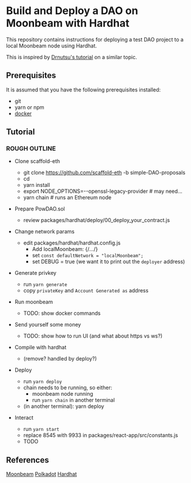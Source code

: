 # Build and Deploy a DAO on Moonbeam with Hardhat

This repository contains instructions for deploying a test DAO project to a local Moonbeam node
using Hardhat.

This is inspired by [Drnutsu's tutorial](https://medium.com/mates-moonbeam/build-your-first-dao-and-deploy-it-to-moonbeam-network-part-3-deploy-to-moonbeam-4bfa38fe1c44)
on a similar topic.

## Prerequisites

It is assumed that you have the following prerequisites installed:

* git
* yarn or npm
* [docker](https://docs.docker.com/get-docker/)

## Tutorial

### ROUGH OUTLINE

* Clone scaffold-eth
	* git clone https://github.com/scaffold-eth -b simple-DAO-proposals
	* cd
	* yarn install
	* export NODE_OPTIONS=--openssl-legacy-provider # may need...
	* yarn chain # runs an Ethereum node
* Prepare PowDAO.sol
	* review packages/hardhat/deploy/00_deploy_your_contract.js

* Change network params
	* edit packages/hardhat/hardhat.config.js
		* Add localMoonbeam: {/*...*/}
		* set `const defaultNetwork = "localMoonbeam";`
		* set DEBUG = true (we want it to print out the `deployer` address)
* Generate privkey
	* run `yarn generate`
	* copy `privateKey` and `Account Generated as` address
* Run moonbeam
	* TODO: show docker commands
* Send yourself some money
	* TODO: show how to run UI (and what about https vs ws?)
* Compile with hardhat
	* (remove? handled by deploy?)
* Deploy
	* run `yarn deploy`
	* chain needs to be running, so either:
		* moonbeam node running
		* run `yarn chain` in another terminal
	* (in another terminal): yarn deploy
* Interact
	* run `yarn start`
	* replace 8545 with 9933 in packages/react-app/src/constants.js
	* TODO

## References

[Moonbeam](https://moonbeam.network)
[Polkadot](https://polkadot.network/)
[Hardhat](https://hardhat.org/)
